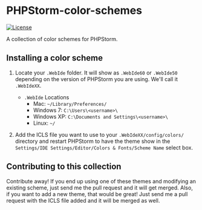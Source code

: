 PHPStorm-color-schemes
======================
[![License](https://img.shields.io/badge/license-MIT-blue.svg)](https://raw.githubusercontent.com/dustinmoorman/mandrill/master/LICENSE)

A collection of color schemes for PHPStorm. 

## Installing a color scheme
1. Locate your ```.WebIde``` folder. It will show as ```.WebIde60``` or ```.WebIde50``` depending on the version of PHPStorm you are using. We'll call it ```.WebIdeXX```.
    * ```.WebIde``` Locations
      * Mac: ```~/Library/Preferences/```
      * Windows 7: ```C:\Users\<username>\```
      * Windows XP: ```C:\Documents and Settings\<username>\```
      * Linux: ```~/```

2. Add the ICLS file you want to use to your ```.WebIdeXX/config/colors/``` directory and restart PHPStorm to have the theme show in the ```Settings/IDE Settings/Editor/Colors & Fonts/Scheme Name``` select box.

## Contributing to this collection

Contribute away! If you end up using one of these themes and modifying an existing scheme, just send me the pull request and it will get merged. Also, if you want to add a new theme, that would be great! Just send me a pull request with the ICLS file added and it will be merged as well.
